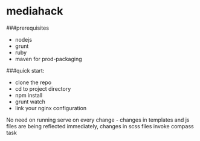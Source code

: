 # mediahack

###prerequisites
* nodejs
* grunt
* ruby
* maven for prod-packaging

###quick start:
* clone the repo
* cd to project directory
* npm install
* grunt watch
* link your nginx configuration

No need on running serve on every change - changes in templates and js files are being reflected immediately, changes in scss files invoke compass task
